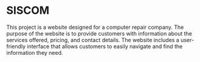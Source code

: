 # SISCOM

This project is a website designed for a computer repair company. The purpose of the website is to provide customers with information about the services offered, pricing, and contact details. The website includes a user-friendly interface that allows customers to easily navigate and find the information they need.
